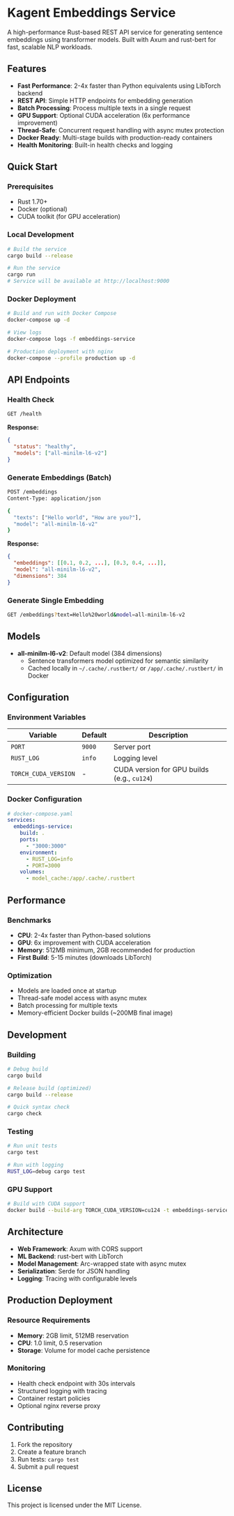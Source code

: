 # Kagent Embeddings Service

A high-performance Rust-based REST API service for generating sentence embeddings using transformer models. Built with Axum and rust-bert for fast, scalable NLP workloads.

## Features

- **Fast Performance**: 2-4x faster than Python equivalents using LibTorch backend
- **REST API**: Simple HTTP endpoints for embedding generation
- **Batch Processing**: Process multiple texts in a single request
- **GPU Support**: Optional CUDA acceleration (6x performance improvement)
- **Thread-Safe**: Concurrent request handling with async mutex protection
- **Docker Ready**: Multi-stage builds with production-ready containers
- **Health Monitoring**: Built-in health checks and logging

## Quick Start

### Prerequisites

- Rust 1.70+ 
- Docker (optional)
- CUDA toolkit (for GPU acceleration)

### Local Development

```bash
# Build the service
cargo build --release

# Run the service
cargo run
# Service will be available at http://localhost:9000
```

### Docker Deployment

```bash
# Build and run with Docker Compose
docker-compose up -d

# View logs
docker-compose logs -f embeddings-service

# Production deployment with nginx
docker-compose --profile production up -d
```

## API Endpoints

### Health Check
```bash
GET /health
```

**Response:**
```json
{
  "status": "healthy",
  "models": ["all-minilm-l6-v2"]
}
```

### Generate Embeddings (Batch)
```bash
POST /embeddings
Content-Type: application/json

{
  "texts": ["Hello world", "How are you?"],
  "model": "all-minilm-l6-v2"
}
```

**Response:**
```json
{
  "embeddings": [[0.1, 0.2, ...], [0.3, 0.4, ...]],
  "model": "all-minilm-l6-v2",
  "dimensions": 384
}
```

### Generate Single Embedding
```bash
GET /embeddings?text=Hello%20world&model=all-minilm-l6-v2
```

## Models

- **all-minilm-l6-v2**: Default model (384 dimensions)
  - Sentence transformers model optimized for semantic similarity
  - Cached locally in `~/.cache/.rustbert/` or `/app/.cache/.rustbert/` in Docker

## Configuration

### Environment Variables

| Variable | Default | Description |
|----------|---------|-------------|
| `PORT` | `9000` | Server port |
| `RUST_LOG` | `info` | Logging level |
| `TORCH_CUDA_VERSION` | - | CUDA version for GPU builds (e.g., `cu124`) |

### Docker Configuration

```yaml
# docker-compose.yaml
services:
  embeddings-service:
    build: .
    ports:
      - "3000:3000"
    environment:
      - RUST_LOG=info
      - PORT=3000
    volumes:
      - model_cache:/app/.cache/.rustbert
```

## Performance

### Benchmarks
- **CPU**: 2-4x faster than Python-based solutions
- **GPU**: 6x improvement with CUDA acceleration
- **Memory**: 512MB minimum, 2GB recommended for production
- **First Build**: 5-15 minutes (downloads LibTorch)

### Optimization
- Models are loaded once at startup
- Thread-safe model access with async mutex
- Batch processing for multiple texts
- Memory-efficient Docker builds (~200MB final image)

## Development

### Building
```bash
# Debug build
cargo build

# Release build (optimized)
cargo build --release

# Quick syntax check
cargo check
```

### Testing
```bash
# Run unit tests
cargo test

# Run with logging
RUST_LOG=debug cargo test
```

### GPU Support
```bash
# Build with CUDA support
docker build --build-arg TORCH_CUDA_VERSION=cu124 -t embeddings-service-gpu .
```

## Architecture

- **Web Framework**: Axum with CORS support
- **ML Backend**: rust-bert with LibTorch
- **Model Management**: Arc-wrapped state with async mutex
- **Serialization**: Serde for JSON handling
- **Logging**: Tracing with configurable levels

## Production Deployment

### Resource Requirements
- **Memory**: 2GB limit, 512MB reservation
- **CPU**: 1.0 limit, 0.5 reservation
- **Storage**: Volume for model cache persistence

### Monitoring
- Health check endpoint with 30s intervals
- Structured logging with tracing
- Container restart policies
- Optional nginx reverse proxy

## Contributing

1. Fork the repository
2. Create a feature branch
3. Run tests: `cargo test`
4. Submit a pull request

## License

This project is licensed under the MIT License.